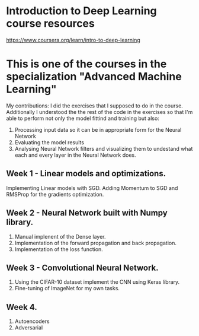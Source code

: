 # Introduction to Deep Learning course resources
https://www.coursera.org/learn/intro-to-deep-learning

# This is one of the courses in the specialization "Advanced Machine Learning"
My contributions: 
I did the exercises that I supposed to do in the course. Additionally I understood the the rest of the code in the exercises so that I'm able to perform not only 
the model fittind and training but also: 
1. Processing input data so it can be in appropriate form for the Neural Network
2. Evaluating the model results
3. Analysing Neural Network filters and visualizing them to undestand what each and every layer in the Neural Network does.

## Week 1 - Linear models and optimizations.
Implementing Linear models with SGD. Adding Momentum to SGD and RMSProp for the gradients optimization.

## Week 2 - Neural Network built with Numpy library.
1. Manual implenent of the Dense layer.
2. Implementation of the forward propagation and back propagation. 
3. Implementation of the loss function.

## Week 3 - Convolutional Neural Network. 
1. Using the CIFAR-10 dataset implement the CNN using Keras library.
2. Fine-tuning of ImageNet for my own tasks. 

## Week 4.
1. Autoencoders 
2. Adversarial
